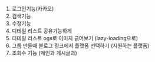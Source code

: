 1. 로그인기능(카카오)
2. 검색기능
3. 수정기능
4. 디테일 리스트 공유가능하게
5. 디테일 리스트 ogs로 이미지 긁어보기 (lazy-loading으로)
6. 그룹 만들때 블로그 링크에서 플랫폼 선택하기 (지원하는 플랫폼)
7. 조회수 기능 (메인과 게시글과)
